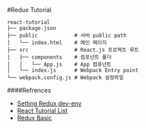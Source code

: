 #Redux Tutorial

    react-tutorial
    ├── package.json         
    ├── public            # 서버 public path
    │   └── index.html    # 메인 페이지
    ├── src               # React.js 프로젝트 루트
    │   ├── components    # 컴포넌트 폴더
    │   │   └── App.js    # App 컴포넌트
    │   └── index.js      # Webpack Entry point
    └── webpack.config.js # Webpack 설정파일

####Refrences
- [Setting Redux dev-env](https://velopert.com/814)
- [React Tutorial List ](https://velopert.com/reactjs-tutorials)
- [Redux Basic](https://velopert.com/1225)
